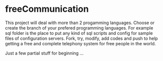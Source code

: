 # freeCommunication

This project will deal with more than 2 progamming languages.
Choose or create the branch of your prefered programming languages.
For example sql folder is the place to put any kind of sql scripts and 
config for sample files of configuration servers.
Fork, try, modify, add codes and push to help getting a free and complete telephony 
system for free people in the world.

Just a few partial stuff for beginning ...
